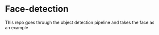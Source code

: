 # Face-detection
This repo goes through the object detection pipeline and takes the face as an example
